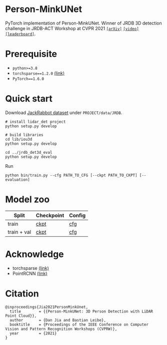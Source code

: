# Person-MinkUNet

PyTorch implementation of Person-MinkUNet.
Winner of JRDB 3D detection challenge in JRDB-ACT Workshop at CVPR 2021
[`[arXiv]`](https://arxiv.org/abs/2107.06780)
[`[video]`](https://www.youtube.com/watch?v=RnGnONoX9cU)
[`[leaderboard]`](https://jrdb.stanford.edu/leaderboards/detection).

# Prerequisite

- `python>=3.8`
- `torchsparse==1.2.0` [(link)](https://github.com/mit-han-lab/torchsparse)
- `PyTorch==1.6.0`

# Quick start

Download [JackRabbot dataset](https://jrdb.stanford.edu/) under `PROJECT/data/JRDB`.

```
# install lidar_det project
python setup.py develop

# build libraries
cd lib/iou3d
python setup.py develop

cd ../jrdb_det3d_eval
python setup.py develop
```

Run 
```
python bin/train.py --cfg PATH_TO_CFG [--ckpt PATH_TO_CKPT] [--evaluation]
```

# Model zoo

| Split | Checkpoint | Config |
|-------|------------|--------|
| train       | [ckpt](https://github.com/VisualComputingInstitute/Person_MinkUNet/releases/download/v1.0/ckpt_e40_train.pth) | [cfg](https://github.com/VisualComputingInstitute/Person_MinkUNet/releases/download/v1.0/unet_bl_voxel_jrdb_0.05_0.1.yaml) |
| train + val | [ckpt](https://github.com/VisualComputingInstitute/Person_MinkUNet/releases/download/v1.0/ckpt_e40_train_val.pth) | [cfg](https://github.com/VisualComputingInstitute/Person_MinkUNet/releases/download/v1.0/unet_bl_voxel_jrdb_0.05_0.1.yaml) |

# Acknowledge

- torchsparse [(link)](https://github.com/mit-han-lab/torchsparse)
- PointRCNN [(link)](https://github.com/sshaoshuai/PointRCNN/tree/master/lib/utils/iou3d)

# Citation
```
@inproceedings{Jia2021PersonMinkUnet,
  title        = {{Person-MinkUNet: 3D Person Detection with LiDAR Point Cloud}},
  author       = {Dan Jia and Bastian Leibe},
  booktitle    = {Proceedings of the IEEE Conference on Computer Vision and Pattern Recognition Workshops (CVPRW)},
  year         = {2021}
}
```





